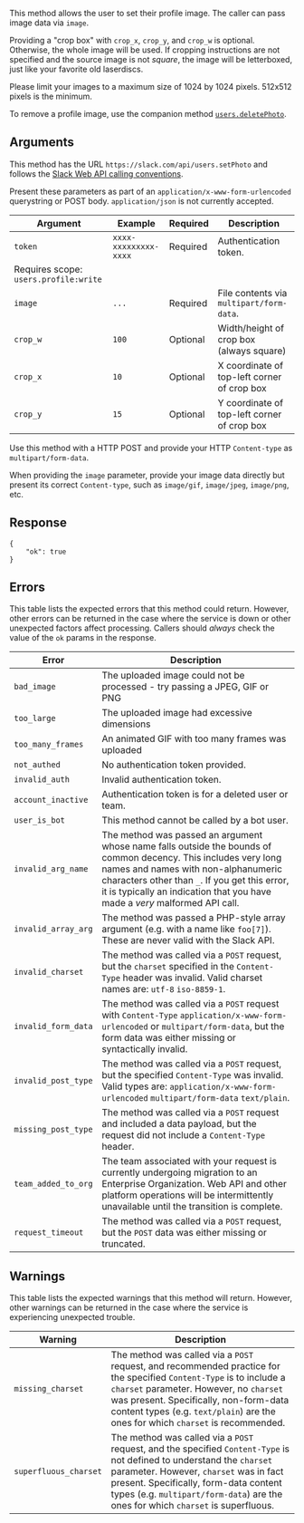 This method allows the user to set their profile image. The caller can pass image data via `image`.

Providing a "crop box" with `crop_x`, `crop_y`, and `crop_w` is optional. Otherwise, the whole image will be used. If cropping instructions are not specified and the source image is not _square_, the image will be letterboxed, just like your favorite old laserdiscs.

Please limit your images to a maximum size of 1024 by 1024 pixels. 512x512 pixels is the minimum.

To remove a profile image, use the companion method [`users.deletePhoto`](/methods/users.deletePhoto).

## Arguments

This method has the URL `https://slack.com/api/users.setPhoto` and follows the [Slack Web API calling conventions](/web#basics). <aside class="small">Present these parameters as part of an <code>application/x-www-form-urlencoded</code> querystring or POST body. <code>application/json</code> is not currently accepted.</aside>

| Argument | Example | Required | Description |
| --- | --- | --- | --- |
| `token` | `xxxx-xxxxxxxxx-xxxx` | Required | Authentication token.  
Requires scope: `users.profile:write` |
| `image` | `...` | Required | File contents via `multipart/form-data`. |
| `crop_w` | `100` | Optional | Width/height of crop box (always square) |
| `crop_x` | `10` | Optional | X coordinate of top-left corner of crop box |
| `crop_y` | `15` | Optional | Y coordinate of top-left corner of crop box |

Use this method with a HTTP POST and provide your HTTP `Content-type` as `multipart/form-data`.

When providing the `image` parameter, provide your image data directly but present its correct `Content-type`, such as `image/gif`, `image/jpeg`, `image/png`, etc.

## Response

```
{
    "ok": true
}
```

## Errors

This table lists the expected errors that this method could return. However, other errors can be returned in the case where the service is down or other unexpected factors affect processing. Callers should _always_ check the value of the `ok` params in the response.

| Error | Description |
| --- | --- |
| `bad_image` | The uploaded image could not be processed - try passing a JPEG, GIF or PNG |
| `too_large` | The uploaded image had excessive dimensions |
| `too_many_frames` | An animated GIF with too many frames was uploaded |
| `not_authed` | No authentication token provided. |
| `invalid_auth` | Invalid authentication token. |
| `account_inactive` | Authentication token is for a deleted user or team. |
| `user_is_bot` | This method cannot be called by a bot user. |
| `invalid_arg_name` | The method was passed an argument whose name falls outside the bounds of common decency. This includes very long names and names with non-alphanumeric characters other than `_`. If you get this error, it is typically an indication that you have made a _very_ malformed API call. |
| `invalid_array_arg` | The method was passed a PHP-style array argument (e.g. with a name like `foo[7]`). These are never valid with the Slack API. |
| `invalid_charset` | The method was called via a `POST` request, but the `charset` specified in the `Content-Type` header was invalid. Valid charset names are: `utf-8` `iso-8859-1`. |
| `invalid_form_data` | The method was called via a `POST` request with `Content-Type` `application/x-www-form-urlencoded` or `multipart/form-data`, but the form data was either missing or syntactically invalid. |
| `invalid_post_type` | The method was called via a `POST` request, but the specified `Content-Type` was invalid. Valid types are: `application/x-www-form-urlencoded` `multipart/form-data` `text/plain`. |
| `missing_post_type` | The method was called via a `POST` request and included a data payload, but the request did not include a `Content-Type` header. |
| `team_added_to_org` | The team associated with your request is currently undergoing migration to an Enterprise Organization. Web API and other platform operations will be intermittently unavailable until the transition is complete. |
| `request_timeout` | The method was called via a `POST` request, but the `POST` data was either missing or truncated. |

## Warnings

This table lists the expected warnings that this method will return. However, other warnings can be returned in the case where the service is experiencing unexpected trouble.

| Warning | Description |
| --- | --- |
| `missing_charset` | The method was called via a `POST` request, and recommended practice for the specified `Content-Type` is to include a `charset` parameter. However, no `charset` was present. Specifically, non-form-data content types (e.g. `text/plain`) are the ones for which `charset` is recommended. |
| `superfluous_charset` | The method was called via a `POST` request, and the specified `Content-Type` is not defined to understand the `charset` parameter. However, `charset` was in fact present. Specifically, form-data content types (e.g. `multipart/form-data`) are the ones for which `charset` is superfluous. |

